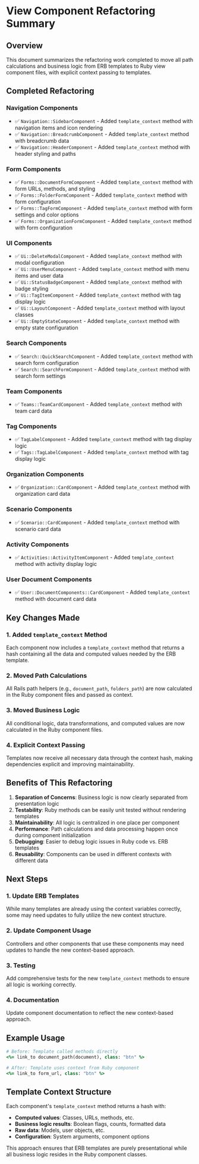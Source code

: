 # View Component Refactoring Summary

## Overview
This document summarizes the refactoring work completed to move all path calculations and business logic from ERB templates to Ruby view component files, with explicit context passing to templates.

## Completed Refactoring

### Navigation Components
- ✅ `Navigation::SidebarComponent` - Added `template_context` method with navigation items and icon rendering
- ✅ `Navigation::BreadcrumbComponent` - Added `template_context` method with breadcrumb data
- ✅ `Navigation::HeaderComponent` - Added `template_context` method with header styling and paths

### Form Components
- ✅ `Forms::DocumentFormComponent` - Added `template_context` method with form URLs, methods, and styling
- ✅ `Forms::FolderFormComponent` - Added `template_context` method with form configuration
- ✅ `Forms::TagFormComponent` - Added `template_context` method with form settings and color options
- ✅ `Forms::OrganizationFormComponent` - Added `template_context` method with form configuration

### UI Components
- ✅ `Ui::DeleteModalComponent` - Added `template_context` method with modal configuration
- ✅ `Ui::UserMenuComponent` - Added `template_context` method with menu items and user data
- ✅ `Ui::StatusBadgeComponent` - Added `template_context` method with badge styling
- ✅ `Ui::TagItemComponent` - Added `template_context` method with tag display logic
- ✅ `Ui::LayoutComponent` - Added `template_context` method with layout classes
- ✅ `Ui::EmptyStateComponent` - Added `template_context` method with empty state configuration

### Search Components
- ✅ `Search::QuickSearchComponent` - Added `template_context` method with search form configuration
- ✅ `Search::SearchFormComponent` - Added `template_context` method with search form settings

### Team Components
- ✅ `Teams::TeamCardComponent` - Added `template_context` method with team card data

### Tag Components
- ✅ `TagLabelComponent` - Added `template_context` method with tag display logic
- ✅ `Tags::TagLabelComponent` - Added `template_context` method with tag display logic

### Organization Components
- ✅ `Organization::CardComponent` - Added `template_context` method with organization card data

### Scenario Components
- ✅ `Scenario::CardComponent` - Added `template_context` method with scenario card data

### Activity Components
- ✅ `Activities::ActivityItemComponent` - Added `template_context` method with activity display logic

### User Document Components
- ✅ `User::DocumentComponents::CardComponent` - Added `template_context` method with document card data

## Key Changes Made

### 1. Added `template_context` Method
Each component now includes a `template_context` method that returns a hash containing all the data and computed values needed by the ERB template.

### 2. Moved Path Calculations
All Rails path helpers (e.g., `document_path`, `folders_path`) are now calculated in the Ruby component files and passed as context.

### 3. Moved Business Logic
All conditional logic, data transformations, and computed values are now calculated in the Ruby component files.

### 4. Explicit Context Passing
Templates now receive all necessary data through the context hash, making dependencies explicit and improving maintainability.

## Benefits of This Refactoring

1. **Separation of Concerns**: Business logic is now clearly separated from presentation logic
2. **Testability**: Ruby methods can be easily unit tested without rendering templates
3. **Maintainability**: All logic is centralized in one place per component
4. **Performance**: Path calculations and data processing happen once during component initialization
5. **Debugging**: Easier to debug logic issues in Ruby code vs. ERB templates
6. **Reusability**: Components can be used in different contexts with different data

## Next Steps

### 1. Update ERB Templates
While many templates are already using the context variables correctly, some may need updates to fully utilize the new context structure.

### 2. Update Component Usage
Controllers and other components that use these components may need updates to handle the new context-based approach.

### 3. Testing
Add comprehensive tests for the new `template_context` methods to ensure all logic is working correctly.

### 4. Documentation
Update component documentation to reflect the new context-based approach.

## Example Usage

```ruby
# Before: Template called methods directly
<%= link_to document_path(document), class: "btn" %>

# After: Template uses context from Ruby component
<%= link_to form_url, class: "btn" %>
```

## Template Context Structure

Each component's `template_context` method returns a hash with:
- **Computed values**: Classes, URLs, methods, etc.
- **Business logic results**: Boolean flags, counts, formatted data
- **Raw data**: Models, user objects, etc.
- **Configuration**: System arguments, component options

This approach ensures that ERB templates are purely presentational while all business logic resides in the Ruby component classes.
